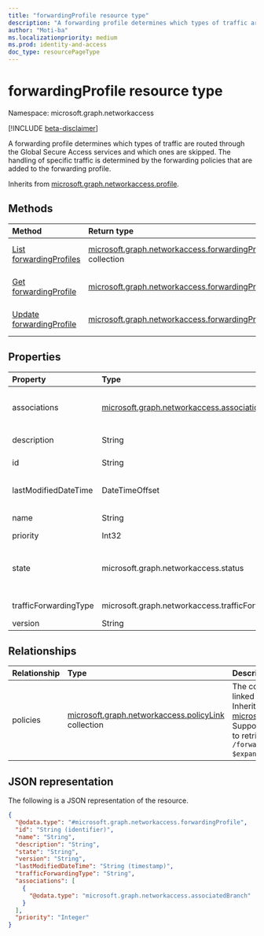 ```yaml
---
title: "forwardingProfile resource type"
description: "A forwarding profile determines which types of traffic are routed through the Global Secure Access services and which ones are skipped. The handling of specific traffic is determined by the forwarding policies that are added to the forwarding profile."
author: "Moti-ba"
ms.localizationpriority: medium
ms.prod: identity-and-access
doc_type: resourcePageType
---
```


# forwardingProfile resource type

Namespace: microsoft.graph.networkaccess

[!INCLUDE [beta-disclaimer](../../includes/beta-disclaimer.md)]

A forwarding profile determines which types of traffic are routed through the Global Secure Access services and which ones are skipped. The handling of specific traffic is determined by the forwarding policies that are added to the forwarding profile.

Inherits from [microsoft.graph.networkaccess.profile](../resources/networkaccess-profile.md).

## Methods
|Method|Return type|Description|
|:---|:---|:---|
|[List forwardingProfiles](../api/networkaccess-networkaccessroot-list-forwardingprofiles.md)|[microsoft.graph.networkaccess.forwardingProfile](../resources/networkaccess-forwardingprofile.md) collection|Get a list of the [microsoft.graph.networkaccess.forwardingProfile](../resources/networkaccess-forwardingprofile.md) objects and their properties.|
|[Get forwardingProfile](../api/networkaccess-forwardingprofile-get.md)|[microsoft.graph.networkaccess.forwardingProfile](../resources/networkaccess-forwardingprofile.md)|Read the properties and relationships of a [microsoft.graph.networkaccess.forwardingProfile](../resources/networkaccess-forwardingprofile.md) object.|
|[Update forwardingProfile](../api/networkaccess-forwardingprofile-update.md)|[microsoft.graph.networkaccess.forwardingProfile](../resources/networkaccess-forwardingprofile.md)|Update the properties of a [microsoft.graph.networkaccess.forwardingProfile](../resources/networkaccess-forwardingprofile.md) object.|


## Properties
|Property|Type|Description|
|:---|:---|:---|
|associations|[microsoft.graph.networkaccess.association](../resources/networkaccess-association.md) collection|Specifies the users, groups, devices, and branch locations whose traffic is associated with the given traffic forwarding profile.|
|description|String|Profile description. Inherited from [microsoft.graph.networkaccess.profile](../resources/networkaccess-profile.md).|
|id|String|Identifier for the profile. Inherited from [microsoft.graph.entity](../resources/entity.md).|
|lastModifiedDateTime|DateTimeOffset|Profile last modified time. Inherited from [microsoft.graph.networkaccess.profile](../resources/networkaccess-profile.md).|
|name|String|Profile name. Inherited from [microsoft.graph.networkaccess.profile](../resources/networkaccess-profile.md).|
|priority|Int32|Profile priority.|
|state|microsoft.graph.networkaccess.status|Determines whether the profile is active or inactive. Inherited from [microsoft.graph.networkaccess.profile](../resources/networkaccess-profile.md). The possible values are: `enabled`, `disabled`.|
|trafficForwardingType|microsoft.graph.networkaccess.trafficForwardingType|Profile traffic type. The possible values are: `m365`, `internet`, `private`.|
|version|String|Version.|

## Relationships
|Relationship|Type|Description|
|:---|:---|:---|
|policies|[microsoft.graph.networkaccess.policyLink](../resources/networkaccess-policylink.md) collection|The collection of policies that are linked to this traffic forwarding profile. Inherited from [microsoft.graph.networkaccess.profile](../resources/networkaccess-profile.md). Supports `$expand` and a nested `$expand` to retrieve the policy. That is `/forwardingProfiles?$expand=policies($expand=policy)`.|

## JSON representation
The following is a JSON representation of the resource.
<!-- {
  "blockType": "resource",
  "keyProperty": "id",
  "@odata.type": "microsoft.graph.networkaccess.forwardingProfile",
  "baseType": "microsoft.graph.networkaccess.profile",
  "openType": false
}
-->
``` json
{
  "@odata.type": "#microsoft.graph.networkaccess.forwardingProfile",
  "id": "String (identifier)",
  "name": "String",
  "description": "String",
  "state": "String",
  "version": "String",
  "lastModifiedDateTime": "String (timestamp)",
  "trafficForwardingType": "String",
  "associations": [
    {
      "@odata.type": "microsoft.graph.networkaccess.associatedBranch"
    }
  ],
  "priority": "Integer"
}
```

